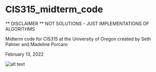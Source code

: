 # CIS315_midterm_code

** DISCLAIMER **
NOT SOLUTIONS - JUST IMPLEMENTATIONS OF ALGORITHMS


Midterm code for CIS315 at the University of Oregon
created by Seth Palmer and Madeline Porcaro

February 13, 2022

![alt text](https://zenartdesign.com/wp-content/uploads/2020/02/Happy-Tree-Frog-Crop-1000x1000-1.jpg)
